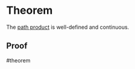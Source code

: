 # Theorem
The [path product](app://obsidian.md/Path%20Product#Path%20Product) is well-defined and continuous.
## Proof
#theorem 